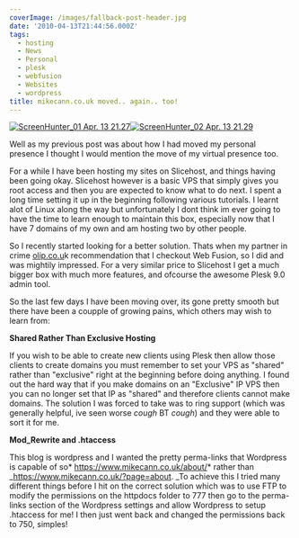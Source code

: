 ```yaml
---
coverImage: /images/fallback-post-header.jpg
date: '2010-04-13T21:44:56.000Z'
tags:
  - hosting
  - News
  - Personal
  - plesk
  - webfusion
  - Websites
  - wordpress
title: mikecann.co.uk moved.. again.. too!
---
```


[![](https://mikecann.co.uk/wp-content/uploads/2010/04/ScreenHunter_01-Apr.-13-21.27.jpg "ScreenHunter_01 Apr. 13 21.27")](https://mikecann.co.uk/wp-content/uploads/2010/04/ScreenHunter_01-Apr.-13-21.27.jpg)[![](https://mikecann.co.uk/wp-content/uploads/2010/04/ScreenHunter_02-Apr.-13-21.29.jpg "ScreenHunter_02 Apr. 13 21.29")](https://mikecann.co.uk/wp-content/uploads/2010/04/ScreenHunter_02-Apr.-13-21.29.jpg)

Well as my previous post was about how I had moved my personal presence I thought I would mention the move of my virtual presence too.

<!-- more -->

For a while I have been hosting my sites on Slicehost, and things having been going okay. Slicehost however is a basic VPS that simply gives you root access and then you are expected to know what to do next. I spent a long time setting it up in the beginning following various tutorials. I learnt alot of Linux along the way but unfortunately I dont think im ever going to have the time to learn enough to maintain this box, especially now that I have 7 domains of my own and am hosting two by other people.

So I recently started looking for a better solution. Thats when my partner in crime [olip.co.u](https://olip.co.uk)k recommendation that I checkout Web Fusion, so I did and was mightily impressed. For a very similar price to Slicehost I get a much bigger box with much more features, and ofcourse the awesome Plesk 9.0 admin tool.

So the last few days I have been moving over, its gone pretty smooth but there have been a coupple of growing pains, which others may wish to learn from:

**Shared Rather Than Exclusive Hosting**

If you wish to be able to create new clients using Plesk then allow those clients to create domains you must remember to set your VPS as "shared" rather than "exclusive" right at the beginning before doing anything. I found out the hard way that if you make domains on an "Exclusive" IP VPS then you can no longer set that IP as "shared" and therefore clients cannot make domains. The solution I was forced to take was to ring support (which was generally helpful, ive seen worse _cough_ BT _cough_) and they were able to sort it for me.

**Mod_Rewrite and .htaccess**

This blog is wordpress and I wanted the pretty perma-links that Wordpress is capable of so* https://www.mikecann.co.uk/about/* rather than \_https://www.mikecann.co.uk/?page=about. \_To achieve this I tried many different things before I hit on the correct solution which was to use FTP to modify the permissions on the httpdocs folder to 777 then go to the perma-links section of the Wordpress settings and allow Wordpress to setup .htaccess for me! I then just went back and changed the permissions back to 750, simples!
